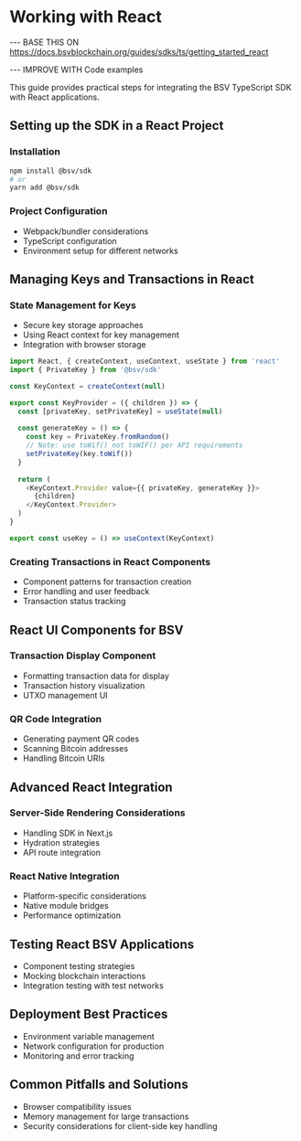 # Working with React

--- BASE THIS ON  https://docs.bsvblockchain.org/guides/sdks/ts/getting_started_react

--- IMPROVE WITH Code examples

This guide provides practical steps for integrating the BSV TypeScript SDK with React applications.

## Setting up the SDK in a React Project

### Installation

```bash
npm install @bsv/sdk
# or
yarn add @bsv/sdk
```

### Project Configuration

- Webpack/bundler considerations
- TypeScript configuration
- Environment setup for different networks

## Managing Keys and Transactions in React

### State Management for Keys

- Secure key storage approaches
- Using React context for key management
- Integration with browser storage

```typescript
import React, { createContext, useContext, useState } from 'react'
import { PrivateKey } from '@bsv/sdk'

const KeyContext = createContext(null)

export const KeyProvider = ({ children }) => {
  const [privateKey, setPrivateKey] = useState(null)
  
  const generateKey = () => {
    const key = PrivateKey.fromRandom()
    // Note: use toWif() not toWIF() per API requirements
    setPrivateKey(key.toWif())
  }
  
  return (
    <KeyContext.Provider value={{ privateKey, generateKey }}>
      {children}
    </KeyContext.Provider>
  )
}

export const useKey = () => useContext(KeyContext)
```

### Creating Transactions in React Components

- Component patterns for transaction creation
- Error handling and user feedback
- Transaction status tracking

## React UI Components for BSV

### Transaction Display Component

- Formatting transaction data for display
- Transaction history visualization
- UTXO management UI

### QR Code Integration

- Generating payment QR codes
- Scanning Bitcoin addresses
- Handling Bitcoin URIs

## Advanced React Integration

### Server-Side Rendering Considerations

- Handling SDK in Next.js
- Hydration strategies
- API route integration

### React Native Integration

- Platform-specific considerations
- Native module bridges
- Performance optimization

## Testing React BSV Applications

- Component testing strategies
- Mocking blockchain interactions
- Integration testing with test networks

## Deployment Best Practices

- Environment variable management
- Network configuration for production
- Monitoring and error tracking

## Common Pitfalls and Solutions

- Browser compatibility issues
- Memory management for large transactions
- Security considerations for client-side key handling
